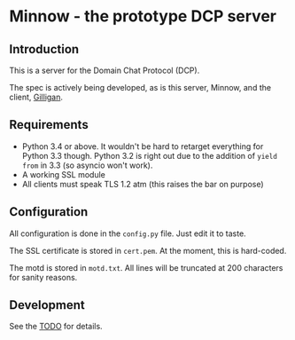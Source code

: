 # Minnow - the prototype DCP server

## Introduction
This is a server for the Domain Chat Protocol (DCP).

The spec is actively being developed, as is this server, Minnow, and the
client, [Gilligan](https://github.com/DCP-Project/gilligan-prototype).

## Requirements
* Python 3.4 or above. It wouldn't be hard to retarget everything for Python
3.3 though. Python 3.2 is right out due to the addition of `yield from` in 3.3
(so asyncio won't work).
* A working SSL module
* All clients must speak TLS 1.2 atm (this raises the bar on purpose)

## Configuration
All configuration is done in the `config.py` file. Just edit it to taste.

The SSL certificate is stored in `cert.pem`. At the moment, this is
hard-coded.

The motd is stored in `motd.txt`. All lines will be truncated at 200 characters
for sanity reasons.

## Development
See the [TODO](https://github.com/DCP-Project/minnow-prototype/TODO.md) for 
details.
